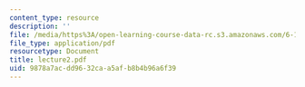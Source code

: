 ```yaml
---
content_type: resource
description: ''
file: /media/https%3A/open-learning-course-data-rc.s3.amazonaws.com/6-152j-micro-nano-processing-technology-fall-2005/9878a7acdd9632caa5afb8b4b96a6f39_lecture2.pdf
file_type: application/pdf
resourcetype: Document
title: lecture2.pdf
uid: 9878a7ac-dd96-32ca-a5af-b8b4b96a6f39
---
```

